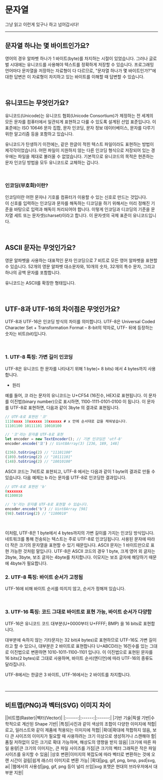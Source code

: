 # 문자열

그냥 읽고 이런게 있구나 하고 넘어갑시다!  

---

## 문자열 하나는 몇 바이트인가요?

영어의 경우 알파벳 하나가 1 바이트(byte)를 차지하는 시절이 있었습니다. 그러나 글로벌 시대에는 유니코드를 사용해야 텍스트를 정확하게 저장할 수 있습니다. 프로그래밍 언어마다 문자열을 저장하는 자료형이 다 다르므로, "문자열 하나가 몇 바이트인가?"에 대한 답변은 이 자료형이 차지하고 있는 바이트를 이해할 때 답변할 수 있습니다.

<br />

## 유니코드는 무엇인가요?

유니코드(Unicode)는 유니코드 협회(Unicode Consortium)가 제정하는 전 세계의 모든 문자를 컴퓨터에서 일관되게 표현하고 다룰 수 있도록 설계된 산업 표준입니다. 이 표준에는 ISO 10646 문자 집합, 문자 인코딩, 문자 정보 데이터베이스, 문자를 다루기 위한 알고리즘 등을 포함하고 있습니다.  

유니코드가 탄생하기 이전에는, 같은 한글이 적힌 텍스트 파일이라도 표현하는 방법이 제각각이었습니다. 어떤 파일이 지원하지 않는 다른 인코딩 형식으로 저장되어 있는 경우에는 파일을 제대로 불러올 수 없었습니다. 기본적으로 유니코드의 목적은 현존하는 문자 인코딩 방법을 모두 유니코드로 교체하는 겁니다.

<br />

### 인코딩(부호화)이란?

인코딩이란 어떤 문자나 기호를 컴퓨터가 이용할 수 있는 신호로 만드는 것입니다.  
이 신호를 입력하는 인코딩과 문자를 해독하는 디코딩을 하기 위해서는 미리 정해진 기준을 바탕으로 입력과 해독이 처리되어야 합니다.
이렇게 인코딩과 디코딩의 기준을 문자열 세트 또는 문자셋(charset)이라고 합니다. 이 문자셋의 국제 표준이 유니코드입니다.

<br />

## ASCII 문자는 무엇인가요?

영문 알파벳을 사용하는 대표적인 문자 인코딩으로 7 비트로 모든 영어 알파벳을 표현할 수 있습니다. 52개의 영문 알파벳 대소문자와, 10개의 숫자, 32개의 특수 문자, 그리고 하나의 공백 문자를 포함합니다.  

유니코드는 ASCII를 확장한 형태입니다.

<br />

## UTF-8과 UTF-16의 차이점은 무엇인가요?
UTF-8과 UTF-16은 인코딩 방식의 차이를 의미합니다. UTF-8은 Universal Coded Character Set + Transformation Format – 8-bit의 약자로, UTF- 뒤에 등장하는 숫자는 비트(bit)입니다.

<br />

### 1. UTF-8 특징: 가변 길이 인코딩
UTF-8은 유니코드 한 문자를 나타내기 위해 1 byte(= 8 bits) 에서 4 bytes까지 사용합니다.  

- 원리  

예를 들어, 코 라는 문자의 유니코드는 U+CF54 (16진수, HEX)로 표현됩니다. 이 문자를 이진법(binary number)으로 표시하면, 1100-1111-0101-0100 이 됩니다. 이 문자를 UTF-8로 표현하면, 다음과 같이 3byte 의 결과로 표현됩니다.

```js
// UTF-8로 표현된 '코'
1110xxxx 10xxxxxx 10xxxxxx # x 안에 순서대로 값을 채워넣습니다.
11101100 10111101 10010100

// '코'라는 문자를 UTF-8로 표현
let encoder = new TextEncoder(); // 기본 인코딩은 'utf-8'
encoder.encode('코') // Uint8Array(3) [236, 189, 148]

(236).toString(2) // "11101100"
(189).toString(2) // "10111101"
(148).toString(2) // "10010100"
```

ASCII 코드는 7비트로 표현되고, UTF-8 에서는 다음과 같이 1 byte의 결과로 만들 수 있습니다. 다음 예제는 b 라는 문자를 UTF-8로 인코딩한 결과입니다.

```js
// UTF-8로 표현된 'b'
0xxxxxxx
01100010 

// 'b'라는 문자를 UTF-8로 표현할 수 있습니다.
encoder.encode('b') // Uint8Array [98]
(98).toString(2) // "1100010"
```

<br />

이처럼, UTF-8은 1 byte에서 4 bytes까지의 가변 길이를 가지는 인코딩 방식입니다. 네트워크를 통해 전송되는 텍스트는 주로 UTF-8로 인코딩됩니다. 사용된 문자에 따라 더 작은 크기의 문자열을 표현할 수 있기 때문입니다. ASCII 문자는 1 바이트만으로 표현 가능한 것처럼 말입니다. UTF-8은 ASCII 코드의 경우 1 byte, 크게 영어 외 글자는 2byte, 3byte, 보조 글자는 4byte를 차지합니다. 이모지는 보조 글자에 해당하기 때문에 4byte가 필요합니다.

### 2. UTF-8 특징: 바이트 순서가 고정됨

UTF-16에 비해 바이트 순서를 따지지 않고, 순서가 정해져 있습니다.

<br />

### 3. UTF-16 특징: 코드 그대로 바이트로 표현 가능, 바이트 순서가 다양함

UTF-16은 유니코드 코드 대부분(U+0000부터 U+FFFF; BMP) 을 16 bits로 표현합니다.  

대부분에 속하지 않는 기타문자는 32 bit(4 bytes)로 표현하므로 UTF-16도 가변 길이라고 할 수 있으나, 대부분은 2 바이트로 표현합니다
U+ABCD라는 16진수를 있는 그대로 이진법으로 변환하면 1010-1011-1100-1101 입니다. 이 이진법으로 표현된 문자를 16 bits(2 bytes)로 그대로 사용하며, 바이트 순서(엔디언)에 따라 UTF-16의 종류도 달라집니다.  

UTF-8에서는 한글은 3 바이트, UTF-16에서는 2 바이트를 차지합니다.

<br />

---

## 비트맵(PNG)과 벡터(SVG) 이미지 차이

  |\|비트맵(Raster)|벡터(Vector)|
|:------:|:------:|:------:|
|기반 기술|픽셀 기반|수학적으로 계산된 Shape 기반|
|특징|사진과 같이 색상의 조합이 다양한 이미지에 적합|로고, 일러스트와 같이 제품에 적용되는 이미지에 적합|
|확대|확대에 적합하지 않음, 보다 큰 사이즈의 이미지가 필요할 때 사용하려는 크기 이상으로 생성하거나 스캔해야 함|품질 저하없이 모든 크기로 확대 가능하며, 해상도의 영향을 받지 않음|
|크기에 따른 파일 용량|큰 크기의 이미지는, 큰 파일 사이즈를 가짐|큰 크기의 벡터 그래픽은 작은 파일 사이즈를 유지할 수 있음|
|상호 변환|이미지의 복잡도에 따라 벡터로 변환하는 것에 오랜 시간이 걸림|쉽게 래스터 이미지로 변환 가능|
|확대|jpg, gif, png, bmp, psd|svg, ai|
|웹에서의 사용성|jpg, gif, png 등이 널리 쓰임|svg 포맷은 현대의 브라우저에서 대부분 지원|